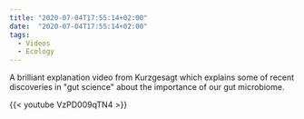 ```yaml
---
title: "2020-07-04T17:55:14+02:00"
date:  "2020-07-04T17:55:14+02:00"
tags:
  - Videos
  - Ecology
---
```


A brilliant explanation video from Kurzgesagt which explains some of recent discoveries in "gut science" about the importance of our gut microbiome.

{{< youtube VzPD009qTN4 >}}
